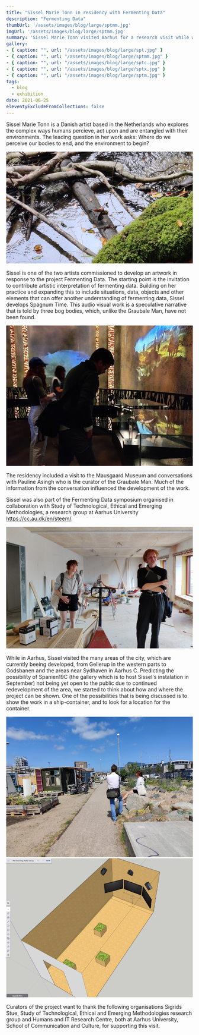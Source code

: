 ```yaml
---
title: "Sissel Marie Tonn in residency with Fermenting Data"
description: "Fermenting Data"
thumbUrl: '/assets/images/blog/large/sptmm.jpg'
imgUrl: '/assets/images/blog/large/sptmm.jpg'
summary: 'Sissel Marie Tonn visited Aarhus for a research visit while working on Sphagnum Time, the art project commissioned for the Fermenting Data exhibition to open in September.'
gallery:
- { caption: "", url: "/assets/images/blog/large/spt.jpg" }
- { caption: "", url: "/assets/images/blog/large/sptmm.jpg" }
- { caption: "", url: "/assets/images/blog/large/sptc.jpg" }
- { caption: "", url: "/assets/images/blog/large/sptx.jpg" }
- { caption: "", url: "/assets/images/blog/large/sptm.jpg" }
tags:
  - blog
  - exhibition
date: 2021-06-25
eleventyExcludeFromCollections: false
---
```


Sissel Marie Tonn is a Danish artist based in the Netherlands who explores the complex ways humans percieve, act upon and are entangled with their environments. The leading question in her work asks: Where do we perceive our bodies to end, and the environment to begin?

<div class="columnImage">
  <img src="/assets/images/blog/large/sptm.jpg"/>
  <div class="photoCreditNew"></div>
</div>

Sissel is one of the two artists commissioned to develop an artwork in response to the project Fermenting Data. The starting point is the invitation to contribute artistic interpretation of fermenting data. Building on her practice and expanding this to include situations, data, objects and other elements that can offer another understanding of fermenting data, Sissel develops Spagnum Time. This audio visual work is a speculative narrative that is told by three bog bodies, which, unlike the Graubale Man, have not been found. 

<div class="columnImage">
  <img src="/assets/images/blog/large/sptmm.jpg"/>
  <div class="photoCreditNew"></div>
</div>

The residency included a visit to the Mausgaard Museum and conversations with Pauline Asingh who is the curator of the Graubale Man. Much of the information from the conversation influenced the development of the work. 

Sissel was also part of the Fermenting Data symposium organised in collaboration with Study of Technological, Ethical and Emerging Methodologies, a research group at Aarhus University <a href='https://cc.au.dk/en/steem/'>https://cc.au.dk/en/steem/</a>. 

<div class="columnImage">
  <img src="/assets/images/blog/large/spt.jpg"/>
  <div class="photoCreditNew"></div>
</div>

While in Aarhus, Sissel visited the many areas of the city, which are currently beeing developed, from Gellerup in the western parts to Godsbanen and the areas near Sydhaven in Aarhus C. Predicting the possibility of Spanien19C (the gallery which is to host Sissel's instalation in September) not being yet open to the public due to continued redevelopment of the area, we started to think about how and where the project can be shown. One of the possibilities that is being discussed is to show the work in a ship-container, and to look for a location for the container.  

<div class="columnImage">
  <img src="/assets/images/blog/large/sptx.jpg"/>
  <div class="photo@magda tyzlik-carver"></div>
  </div>

  <div class="columnImage">
  <img src="/assets/images/blog/large/sptc.png"/>
  <div class="photoCreditNew"></div>
</div>
  
Curators of the project want to thank the following organisations Sigrids Stue, Study of Technological, Ethical and Emerging Methodologies research group and Humans and IT Research Centre, both at Aarhus University, School of Communication and Culture, for supporting this visit. 